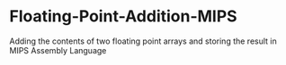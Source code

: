 # Floating-Point-Addition-MIPS
Adding the contents of two floating point arrays and storing the result in MIPS Assembly Language
